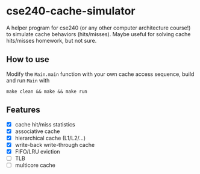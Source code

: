 # cse240-cache-simulator
A helper program for cse240 (or any other computer architecture course!) to 
simulate cache behaviors (hits/misses). Maybe useful for solving cache 
hits/misses homework, but not sure.

## How to use
Modify the `Main.main` function with your own cache access sequence, build and 
run `Main` with
```shell
make clean && make && make run
```

## Features
- [x] cache hit/miss statistics
- [x] associative cache
- [x] hierarchical cache (L1/L2/...)
- [x] write-back write-through cache
- [x] FIFO/LRU eviction
- [ ] TLB
- [ ] multicore cache